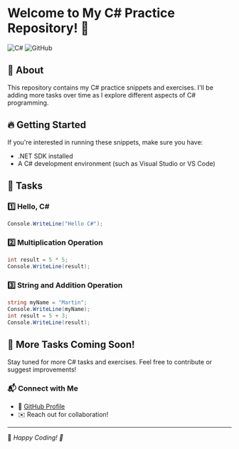 # Welcome to My C# Practice Repository! 🚀

![C#](https://img.shields.io/badge/C%23-Programming-blue?style=for-the-badge&logo=csharp)
![GitHub](https://img.shields.io/badge/GitHub-Repo-black?style=for-the-badge&logo=github)

## 📌 About
This repository contains my C# practice snippets and exercises. I'll be adding more tasks over time as I explore different aspects of C# programming.

## 🔥 Getting Started
If you're interested in running these snippets, make sure you have:
- .NET SDK installed
- A C# development environment (such as Visual Studio or VS Code)

## 📜 Tasks
### 1️⃣ Hello, C#
```csharp
Console.WriteLine("Hello C#");
```
### 2️⃣ Multiplication Operation
```csharp
int result = 5 * 5;
Console.WriteLine(result);
```
### 3️⃣ String and Addition Operation
```csharp
string myName = "Martin";
Console.WriteLine(myName);
int result = 5 + 3;
Console.WriteLine(result);
```

## 🚀 More Tasks Coming Soon!
Stay tuned for more C# tasks and exercises. Feel free to contribute or suggest improvements!

### 📬 Connect with Me
- 🔗 [GitHub Profile](https://github.com/fas7blas7)
- ✉️ Reach out for collaboration!

---
📌 *Happy Coding! 🎯*

